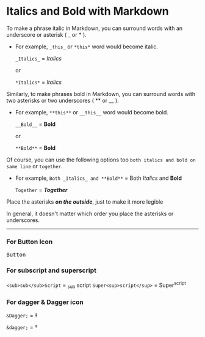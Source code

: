 # Italics and Bold with Markdown

To make a phrase italic in Markdown, you can surround words with an underscore or asterisk ( _ or * ).

* For example, `_this_` or `*this*` word would become italic.

  `_Italics_` = _Italics_

  or

  `*Italics*` = *Italics*

Similarly, to make phrases bold in Markdown, you can surround words with two asterisks or two underscores ( ** or __ ).
* For example, `**this**` or `__this__` word would become bold.

  `__Bold__` = __Bold__

  or

  `**Bold**` = **Bold**

Of course, you can use the following options too `both italics and bold on same line` or `together`.
* For example,
  `Both _Italics_ and **Bold**` = Both _Italics_ and **Bold**

  `Together` = **_Together_**

Place the asterisks **_on the outside_**, just to make it more legible

In general, it doesn't matter which order you place the asterisks or underscores.

---

### For Button Icon
<kbd>Button</kbd>

### For subscript and superscript

`<sub>sub</sub>Script` = <sub>sub</sub>
script
`Super<sup>script</sup>` = Super<sup>script</sup>

### For dagger & Dagger icon

`&Dagger;` = &Dagger;

`&dagger;` = &dagger;
